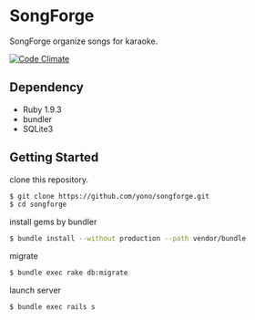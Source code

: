 # SongForge

SongForge organize songs for karaoke.

[![Code Climate](https://codeclimate.com/github/yono/songforge.png)](https://codeclimate.com/github/yono/songforge)

## Dependency

* Ruby 1.9.3
* bundler
* SQLite3

## Getting Started

clone this repository.

```bash
$ git clone https://github.com/yono/songforge.git
$ cd songforge
```

install gems by bundler

```bash
$ bundle install --without production --path vendor/bundle
```

migrate

```bash
$ bundle exec rake db:migrate
```

launch server

```bash
$ bundle exec rails s
```
